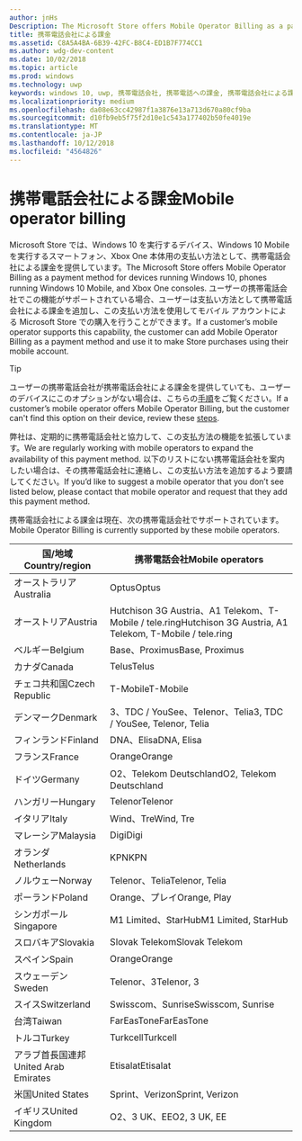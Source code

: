 ```yaml
---
author: jnHs
Description: The Microsoft Store offers Mobile Operator Billing as a payment method for mobile operators who support this capability.
title: 携帯電話会社による課金
ms.assetid: C8A5A4BA-6B39-42FC-B8C4-ED1B7F774CC1
ms.author: wdg-dev-content
ms.date: 10/02/2018
ms.topic: article
ms.prod: windows
ms.technology: uwp
keywords: windows 10, uwp, 携帯電話会社, 携帯電話への課金, 携帯電話会社による課金
ms.localizationpriority: medium
ms.openlocfilehash: da08e63cc42987f1a3876e13a713d670a80cf9ba
ms.sourcegitcommit: d10fb9eb5f75f2d10e1c543a177402b50fe4019e
ms.translationtype: MT
ms.contentlocale: ja-JP
ms.lasthandoff: 10/12/2018
ms.locfileid: "4564826"
---
```

# <a name="mobile-operator-billing"></a><span data-ttu-id="547cd-103">携帯電話会社による課金</span><span class="sxs-lookup"><span data-stu-id="547cd-103">Mobile operator billing</span></span>


<span data-ttu-id="547cd-104">Microsoft Store では、Windows 10 を実行するデバイス、Windows 10 Mobile を実行するスマートフォン、Xbox One 本体用の支払い方法として、携帯電話会社による課金を提供しています。</span><span class="sxs-lookup"><span data-stu-id="547cd-104">The Microsoft Store offers Mobile Operator Billing as a payment method for devices running Windows 10, phones running Windows 10 Mobile, and Xbox One consoles.</span></span> <span data-ttu-id="547cd-105">ユーザーの携帯電話会社でこの機能がサポートされている場合、ユーザーは支払い方法として携帯電話会社による課金を追加し、この支払い方法を使用してモバイル アカウントによる Microsoft Store での購入を行うことができます。</span><span class="sxs-lookup"><span data-stu-id="547cd-105">If a customer’s mobile operator supports this capability, the customer can add Mobile Operator Billing as a payment method and use it to make Store purchases using their mobile account.</span></span>

> [!TIP]
>  <span data-ttu-id="547cd-106">ユーザーの携帯電話会社が携帯電話会社による課金を提供していても、ユーザーのデバイスにこのオプションがない場合は、こちらの[手順](http://go.microsoft.com/fwlink/p/?LinkId=523993)をご覧ください。</span><span class="sxs-lookup"><span data-stu-id="547cd-106">If a customer’s mobile operator offers Mobile Operator Billing, but the customer can't find this option on their device, review these [steps](http://go.microsoft.com/fwlink/p/?LinkId=523993).</span></span>

<span data-ttu-id="547cd-107">弊社は、定期的に携帯電話会社と協力して、この支払方法の機能を拡張しています。</span><span class="sxs-lookup"><span data-stu-id="547cd-107">We are regularly working with mobile operators to expand the availability of this payment method.</span></span> <span data-ttu-id="547cd-108">以下のリストにない携帯電話会社を案内したい場合は、その携帯電話会社に連絡し、この支払い方法を追加するよう要請してください。</span><span class="sxs-lookup"><span data-stu-id="547cd-108">If you’d like to suggest a mobile operator that you don’t see listed below, please contact that mobile operator and request that they add this payment method.</span></span>

<span data-ttu-id="547cd-109">携帯電話会社による課金は現在、次の携帯電話会社でサポートされています。</span><span class="sxs-lookup"><span data-stu-id="547cd-109">Mobile Operator Billing is currently supported by these mobile operators.</span></span>

| <span data-ttu-id="547cd-110">国/地域</span><span class="sxs-lookup"><span data-stu-id="547cd-110">Country/region</span></span>  | <span data-ttu-id="547cd-111">携帯電話会社</span><span class="sxs-lookup"><span data-stu-id="547cd-111">Mobile operators</span></span>                 |
|-----------------|----------------------------------|
| <span data-ttu-id="547cd-112">オーストラリア</span><span class="sxs-lookup"><span data-stu-id="547cd-112">Australia</span></span>       | <span data-ttu-id="547cd-113">Optus</span><span class="sxs-lookup"><span data-stu-id="547cd-113">Optus</span></span>                            |
| <span data-ttu-id="547cd-114">オーストリア</span><span class="sxs-lookup"><span data-stu-id="547cd-114">Austria</span></span>         | <span data-ttu-id="547cd-115">Hutchison 3G Austria、A1 Telekom、T-Mobile / tele.ring</span><span class="sxs-lookup"><span data-stu-id="547cd-115">Hutchison 3G Austria, A1 Telekom, T-Mobile / tele.ring</span></span>  |
| <span data-ttu-id="547cd-116">ベルギー</span><span class="sxs-lookup"><span data-stu-id="547cd-116">Belgium</span></span>         | <span data-ttu-id="547cd-117">Base、Proximus</span><span class="sxs-lookup"><span data-stu-id="547cd-117">Base, Proximus</span></span>                   |
| <span data-ttu-id="547cd-118">カナダ</span><span class="sxs-lookup"><span data-stu-id="547cd-118">Canada</span></span>          | <span data-ttu-id="547cd-119">Telus</span><span class="sxs-lookup"><span data-stu-id="547cd-119">Telus</span></span>                            |
| <span data-ttu-id="547cd-120">チェコ共和国</span><span class="sxs-lookup"><span data-stu-id="547cd-120">Czech Republic</span></span>  | <span data-ttu-id="547cd-121">T-Mobile</span><span class="sxs-lookup"><span data-stu-id="547cd-121">T-Mobile</span></span>                         |
| <span data-ttu-id="547cd-122">デンマーク</span><span class="sxs-lookup"><span data-stu-id="547cd-122">Denmark</span></span>         | <span data-ttu-id="547cd-123">3、TDC / YouSee、Telenor、Telia</span><span class="sxs-lookup"><span data-stu-id="547cd-123">3, TDC / YouSee, Telenor, Telia</span></span>  |
| <span data-ttu-id="547cd-124">フィンランド</span><span class="sxs-lookup"><span data-stu-id="547cd-124">Finland</span></span>         | <span data-ttu-id="547cd-125">DNA、Elisa</span><span class="sxs-lookup"><span data-stu-id="547cd-125">DNA, Elisa</span></span>                       |
| <span data-ttu-id="547cd-126">フランス</span><span class="sxs-lookup"><span data-stu-id="547cd-126">France</span></span>          | <span data-ttu-id="547cd-127">Orange</span><span class="sxs-lookup"><span data-stu-id="547cd-127">Orange</span></span>                           |
| <span data-ttu-id="547cd-128">ドイツ</span><span class="sxs-lookup"><span data-stu-id="547cd-128">Germany</span></span>         | <span data-ttu-id="547cd-129">O2、Telekom Deutschland</span><span class="sxs-lookup"><span data-stu-id="547cd-129">O2, Telekom Deutschland</span></span>          |
| <span data-ttu-id="547cd-130">ハンガリー</span><span class="sxs-lookup"><span data-stu-id="547cd-130">Hungary</span></span>         | <span data-ttu-id="547cd-131">Telenor</span><span class="sxs-lookup"><span data-stu-id="547cd-131">Telenor</span></span>                          |
| <span data-ttu-id="547cd-132">イタリア</span><span class="sxs-lookup"><span data-stu-id="547cd-132">Italy</span></span>           | <span data-ttu-id="547cd-133">Wind、Tre</span><span class="sxs-lookup"><span data-stu-id="547cd-133">Wind, Tre</span></span>                        |
| <span data-ttu-id="547cd-134">マレーシア</span><span class="sxs-lookup"><span data-stu-id="547cd-134">Malaysia</span></span>        | <span data-ttu-id="547cd-135">Digi</span><span class="sxs-lookup"><span data-stu-id="547cd-135">Digi</span></span>                             |
| <span data-ttu-id="547cd-136">オランダ</span><span class="sxs-lookup"><span data-stu-id="547cd-136">Netherlands</span></span>     | <span data-ttu-id="547cd-137">KPN</span><span class="sxs-lookup"><span data-stu-id="547cd-137">KPN</span></span>                              |
| <span data-ttu-id="547cd-138">ノルウェー</span><span class="sxs-lookup"><span data-stu-id="547cd-138">Norway</span></span>          | <span data-ttu-id="547cd-139">Telenor、Telia</span><span class="sxs-lookup"><span data-stu-id="547cd-139">Telenor, Telia</span></span>                   |
| <span data-ttu-id="547cd-140">ポーランド</span><span class="sxs-lookup"><span data-stu-id="547cd-140">Poland</span></span>          | <span data-ttu-id="547cd-141">Orange、プレイ</span><span class="sxs-lookup"><span data-stu-id="547cd-141">Orange, Play</span></span>                     |
| <span data-ttu-id="547cd-142">シンガポール</span><span class="sxs-lookup"><span data-stu-id="547cd-142">Singapore</span></span>       | <span data-ttu-id="547cd-143">M1 Limited、StarHub</span><span class="sxs-lookup"><span data-stu-id="547cd-143">M1 Limited, StarHub</span></span>              |
| <span data-ttu-id="547cd-144">スロバキア</span><span class="sxs-lookup"><span data-stu-id="547cd-144">Slovakia</span></span>        | <span data-ttu-id="547cd-145">Slovak Telekom</span><span class="sxs-lookup"><span data-stu-id="547cd-145">Slovak Telekom</span></span>                   |
| <span data-ttu-id="547cd-146">スペイン</span><span class="sxs-lookup"><span data-stu-id="547cd-146">Spain</span></span>           | <span data-ttu-id="547cd-147">Orange</span><span class="sxs-lookup"><span data-stu-id="547cd-147">Orange</span></span>                           |
| <span data-ttu-id="547cd-148">スウェーデン</span><span class="sxs-lookup"><span data-stu-id="547cd-148">Sweden</span></span>          | <span data-ttu-id="547cd-149">Telenor、3</span><span class="sxs-lookup"><span data-stu-id="547cd-149">Telenor, 3</span></span>                       |
| <span data-ttu-id="547cd-150">スイス</span><span class="sxs-lookup"><span data-stu-id="547cd-150">Switzerland</span></span>     | <span data-ttu-id="547cd-151">Swisscom、Sunrise</span><span class="sxs-lookup"><span data-stu-id="547cd-151">Swisscom, Sunrise</span></span>                |
| <span data-ttu-id="547cd-152">台湾</span><span class="sxs-lookup"><span data-stu-id="547cd-152">Taiwan</span></span>          | <span data-ttu-id="547cd-153">FarEasTone</span><span class="sxs-lookup"><span data-stu-id="547cd-153">FarEasTone</span></span>                       |
| <span data-ttu-id="547cd-154">トルコ</span><span class="sxs-lookup"><span data-stu-id="547cd-154">Turkey</span></span>          | <span data-ttu-id="547cd-155">Turkcell</span><span class="sxs-lookup"><span data-stu-id="547cd-155">Turkcell</span></span>                         |
| <span data-ttu-id="547cd-156">アラブ首長国連邦</span><span class="sxs-lookup"><span data-stu-id="547cd-156">United Arab Emirates</span></span> | <span data-ttu-id="547cd-157">Etisalat</span><span class="sxs-lookup"><span data-stu-id="547cd-157">Etisalat</span></span>                    |
| <span data-ttu-id="547cd-158">米国</span><span class="sxs-lookup"><span data-stu-id="547cd-158">United States</span></span>   | <span data-ttu-id="547cd-159">Sprint、Verizon</span><span class="sxs-lookup"><span data-stu-id="547cd-159">Sprint, Verizon</span></span>                  |
| <span data-ttu-id="547cd-160">イギリス</span><span class="sxs-lookup"><span data-stu-id="547cd-160">United Kingdom</span></span>  | <span data-ttu-id="547cd-161">O2、3 UK、EE</span><span class="sxs-lookup"><span data-stu-id="547cd-161">O2, 3 UK, EE</span></span>                     |

 



 


 

 




